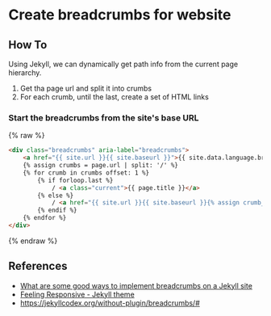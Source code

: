 # Create breadcrumbs for website

## How To

Using Jekyll, we can dynamically get path info from the current page hierarchy.

1. Get tha page url and split it into crumbs
2. For each crumb, until the last, create a set of HTML links

### Start the breadcrumbs from the site's base URL

{% raw %}
```html
<div class="breadcrumbs" aria-label="breadcrumbs">
    <a href="{{ site.url }}{{ site.baseurl }}">{{ site.data.language.breadcrumb_start }}</a>
    {% assign crumbs = page.url | split: '/' %}
    {% for crumb in crumbs offset: 1 %}
        {% if forloop.last %}
            / <a class="current">{{ page.title }}</a>
        {% else %}
            / <a href="{{ site.url }}{{ site.baseurl }}{% assign crumb_limit = forloop.index | plus: 1 %}{% for crumb in crumbs limit: crumb_limit %}{{ crumb | append: '/' }}{% endfor %}">{{ crumb | replace:'-',' ' }}</a>
        {% endif %}
    {% endfor %}
</div>
```
{% endraw %}

## References

* [What are some good ways to implement breadcrumbs on a Jekyll site](http://stackoverflow.com/questions/9612235/what-are-some-good-ways-to-implement-breadcrumbs-on-a-jekyll-site)
* [Feeling Responsive - Jekyll theme](https://phlow.github.io/feeling-responsive/)
* https://jekyllcodex.org/without-plugin/breadcrumbs/#
